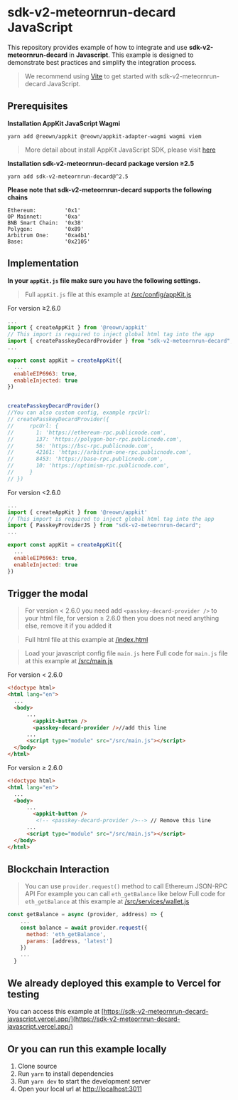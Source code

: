 # sdk-v2-meteornrun-decard JavaScript

This repository provides example of how to integrate and use **sdk-v2-meteornrun-decard** in **Javascript**. This example is designed to demonstrate best practices and simplify the integration process.

> We recommend using [Vite](https://vitejs.dev/guide/#scaffolding-your-first-vite-project) to get started with sdk-v2-meteornrun-decard JavaScript.

## Prerequisites

**Installation AppKit JavaScript Wagmi**
```
yarn add @reown/appkit @reown/appkit-adapter-wagmi wagmi viem
```
> More detail about install AppKit JavaScript SDK, please visit [here](https://docs.reown.com/appkit/javascript/core/installation)

**Installation sdk-v2-meteornrun-decard package version ≥2.5**
```
yarn add sdk-v2-meteornrun-decard@^2.5
```

**Please note that sdk-v2-meteornrun-decard supports the following chains**
```
Ethereum:         '0x1'
OP Mainnet:       '0xa'
BNB Smart Chain:  '0x38'
Polygon:          '0x89'
Arbitrum One:     '0xa4b1'
Base:             '0x2105'
```

## Implementation
**In your `appKit.js` file make sure you have the following settings.**
> Full `appKit.js` file at this example at [/src/config/appKit.js](/src/config/appKit.js)

For version ≥2.6.0
```javascript
...
import { createAppKit } from '@reown/appkit'
// This import is required to inject global html tag into the app
import { createPasskeyDecardProvider } from "sdk-v2-meteornrun-decard";
...

export const appKit = createAppKit({
  ...
  enableEIP6963: true,
  enableInjected: true
})


createPasskeyDecardProvider()
//You can also custom config, example rpcUrl:
// createPasskeyDecardProvider({
//     rpcUrl: {
//       1: 'https://ethereum-rpc.publicnode.com',
//       137: 'https://polygon-bor-rpc.publicnode.com',
//       56: 'https://bsc-rpc.publicnode.com',
//       42161: 'https://arbitrum-one-rpc.publicnode.com',
//       8453: 'https://base-rpc.publicnode.com',
//       10: 'https://optimism-rpc.publicnode.com',
//     }
// })

```

For version <2.6.0
```javascript
...
import { createAppKit } from '@reown/appkit'
// This import is required to inject global html tag into the app
import { PasskeyProviderJS } from "sdk-v2-meteornrun-decard";
...

export const appKit = createAppKit({
  ...
  enableEIP6963: true,
  enableInjected: true
})

```

## Trigger the modal
> For version < 2.6.0 you need add `<passkey-decard-provider />` to your html file, for version ≥ 2.6.0 then you does not need anything else, remove it if you added it

> Full html file at this example at [/index.html](index.html)



> Load your javascript config file `main.js` here
> Full code for `main.js` file at this example at [/src/main.js](/src/main.js)

For version < 2.6.0
```html
<!doctype html>
<html lang="en">
  ...
  <body>
      ...
        <appkit-button />
        <passkey-decard-provider />//add this line
      ...
      <script type="module" src="/src/main.js"></script>
  </body>
</html>
```
For version ≥ 2.6.0

```html
<!doctype html>
<html lang="en">
  ...
  <body>
      ...
        <appkit-button />
         <!-- <passkey-decard-provider />--> // Remove this line 
      ...
      <script type="module" src="/src/main.js"></script>
  </body>
</html>
```

## Blockchain Interaction
> You can use `provider.request()` method to call Ethereum JSON-RPC API
> For example you can call `eth_getBalance` like below
> Full code for `eth_getBalance` at this example at [/src/services/wallet.js](/src/services/wallet.js)
```javascript
const getBalance = async (provider, address) => {
    ...
    const balance = await provider.request({
      method: 'eth_getBalance',
      params: [address, 'latest']
    })
    ...
  }
```

## We already deployed this example to Vercel for testing
You can access this example at [https://sdk-v2-meteornrun-decard-javascript.vercel.app/](https://sdk-v2-meteornrun-decard-javascript.vercel.app/)

## Or you can run this example locally
1. Clone source
2. Run `yarn` to install dependencies
3. Run `yarn dev` to start the development server
4. Open your local url at [http://localhost:3011](http://localhost:3011/)
